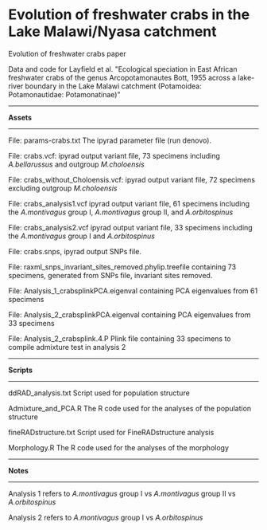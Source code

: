 # Evolution of freshwater crabs in the Lake Malawi/Nyasa catchment

Evolution of freshwater crabs paper

Data and code for Layfield et al. "Ecological speciation in East African freshwater crabs of the genus Arcopotamonautes Bott, 1955 across a lake-river boundary in the Lake Malawi catchment (Potamoidea: Potamonautidae: Potamonatinae)"

***

**Assets**

***

File: params-crabs.txt The ipyrad parameter file (run denovo).

File: crabs.vcf: ipyrad output variant file, 73 specimens including _A.bellarussus_ and outgroup _M.choloensis_

File: crabs_without_Choloensis.vcf: ipyrad output variant file, 72 specimens excluding outgroup _M.choloensis_

File: crabs_analysis1.vcf ipyrad output variant file, 61 specimens including the _A.montivagus_ group I, _A.montivagus_ group II, and _A.orbitospinus_

File: crabs_analysis2.vcf ipyrad output variant file, 33 specimens including the _A.montivagus_ group I and _A.orbitospinus_

File: crabs.snps, ipyrad output SNPs file.

File: raxml_snps_invariant_sites_removed.phylip.treefile containing 73 specimens, generated from SNPs file, invariant sites removed.

File: Analysis_1_crabsplinkPCA.eigenval containing PCA eigenvalues from 61 specimens 

File: Analysis_2_crabsplinkPCA.eigenval containing PCA eigenvalues from 33 specimens 

File: Analysis_2_crabsplink.4.P Plink file containing 33 specimens to compile admixture test in analysis 2

***

**Scripts**

***

ddRAD_analysis.txt Script used for population structure

Admixture_and_PCA.R The R code used for the analyses of the population structure

fineRADstructure.txt Script used for FineRADstructure analysis

Morphology.R The R code used for the analyses of the morphology

***

**Notes**

***

Analysis 1 refers to _A.montivagus_ group I vs _A.montivagus_ group II vs _A.orbitospinus_

Analysis 2 refers to _A.montivagus_ group I vs _A.orbitospinus_

